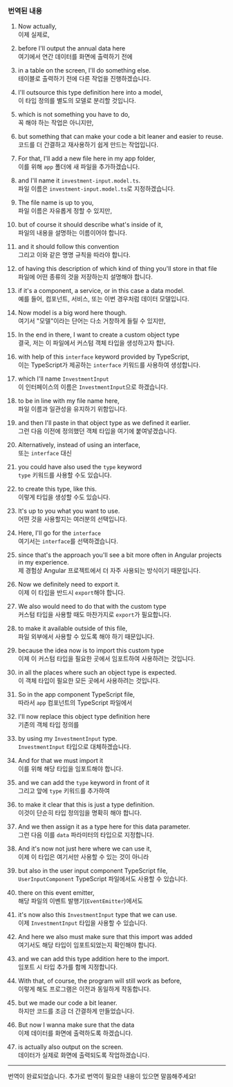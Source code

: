 ### 번역된 내용

1. Now actually,  
   이제 실제로,

2. before I'll output the annual data here  
   여기에서 연간 데이터를 화면에 출력하기 전에

3. in a table on the screen, I'll do something else.  
   테이블로 출력하기 전에 다른 작업을 진행하겠습니다.

4. I'll outsource this type definition here into a model,  
   이 타입 정의를 별도의 모델로 분리할 것입니다.

5. which is not something you have to do,  
   꼭 해야 하는 작업은 아니지만,

6. but something that can make your code a bit leaner and easier to reuse.  
   코드를 더 간결하고 재사용하기 쉽게 만드는 작업입니다.

7. For that, I'll add a new file here in my app folder,  
   이를 위해 `app` 폴더에 새 파일을 추가하겠습니다.

8. and I'll name it `investment-input.model.ts`.  
   파일 이름은 `investment-input.model.ts`로 지정하겠습니다.

9. The file name is up to you,  
   파일 이름은 자유롭게 정할 수 있지만,

10. but of course it should describe what's inside of it,  
    파일의 내용을 설명하는 이름이어야 합니다.

11. and it should follow this convention  
    그리고 이와 같은 명명 규칙을 따라야 합니다.

12. of having this description of which kind of thing you'll store in that file  
    파일에 어떤 종류의 것을 저장하는지 설명해야 합니다.

13. if it's a component, a service, or in this case a data model.  
    예를 들어, 컴포넌트, 서비스, 또는 이번 경우처럼 데이터 모델입니다.

14. Now model is a big word here though.  
    여기서 "모델"이라는 단어는 다소 거창하게 들릴 수 있지만,

15. In the end in there, I want to create a custom object type  
    결국, 저는 이 파일에서 커스텀 객체 타입을 생성하고자 합니다.

16. with help of this `interface` keyword provided by TypeScript,  
    이는 TypeScript가 제공하는 `interface` 키워드를 사용하여 생성합니다.

17. which I'll name `InvestmentInput`  
    이 인터페이스의 이름은 `InvestmentInput`으로 하겠습니다.

18. to be in line with my file name here,  
    파일 이름과 일관성을 유지하기 위함입니다.

19. and then I'll paste in that object type as we defined it earlier.  
    그런 다음 이전에 정의했던 객체 타입을 여기에 붙여넣겠습니다.

20. Alternatively, instead of using an interface,  
    또는 `interface` 대신

21. you could have also used the `type` keyword  
    `type` 키워드를 사용할 수도 있습니다.

22. to create this type, like this.  
    이렇게 타입을 생성할 수도 있습니다.

23. It's up to you what you want to use.  
    어떤 것을 사용할지는 여러분의 선택입니다.

24. Here, I'll go for the `interface`  
    여기서는 `interface`를 선택하겠습니다.

25. since that's the approach you'll see a bit more often in Angular projects in my experience.  
    제 경험상 Angular 프로젝트에서 더 자주 사용되는 방식이기 때문입니다.

26. Now we definitely need to export it.  
    이제 이 타입을 반드시 `export`해야 합니다.

27. We also would need to do that with the custom type  
    커스텀 타입을 사용할 때도 마찬가지로 `export`가 필요합니다.

28. to make it available outside of this file,  
    파일 외부에서 사용할 수 있도록 해야 하기 때문입니다.

29. because the idea now is to import this custom type  
    이제 이 커스텀 타입을 필요한 곳에서 임포트하여 사용하려는 것입니다.

30. in all the places where such an object type is expected.  
    이 객체 타입이 필요한 모든 곳에서 사용하려는 것입니다.

31. So in the app component TypeScript file,  
    따라서 `app` 컴포넌트의 TypeScript 파일에서

32. I'll now replace this object type definition here  
    기존의 객체 타입 정의를

33. by using my `InvestmentInput` type.  
    `InvestmentInput` 타입으로 대체하겠습니다.

34. And for that we must import it  
    이를 위해 해당 타입을 임포트해야 합니다.

35. and we can add the `type` keyword in front of it  
    그리고 앞에 `type` 키워드를 추가하여

36. to make it clear that this is just a type definition.  
    이것이 단순히 타입 정의임을 명확히 해야 합니다.

37. And we then assign it as a type here for this data parameter.  
    그런 다음 이를 `data` 파라미터의 타입으로 지정합니다.

38. And it's now not just here where we can use it,  
    이제 이 타입은 여기서만 사용할 수 있는 것이 아니라

39. but also in the user input component TypeScript file,  
    `UserInputComponent` TypeScript 파일에서도 사용할 수 있습니다.

40. there on this event emitter,  
    해당 파일의 이벤트 발행기(`EventEmitter`)에서도

41. it's now also this `InvestmentInput` type that we can use.  
    이제 `InvestmentInput` 타입을 사용할 수 있습니다.

42. And here we also must make sure that this import was added  
    여기서도 해당 타입이 임포트되었는지 확인해야 합니다.

43. and we can add this type addition here to the import.  
    임포트 시 타입 추가를 함께 지정합니다.

44. With that, of course, the program will still work as before,  
    이렇게 해도 프로그램은 이전과 동일하게 작동합니다.

45. but we made our code a bit leaner.  
    하지만 코드를 조금 더 간결하게 만들었습니다.

46. But now I wanna make sure that the data  
    이제 데이터를 화면에 출력하도록 하겠습니다.

47. is actually also output on the screen.  
    데이터가 실제로 화면에 출력되도록 작업하겠습니다.

---

번역이 완료되었습니다. 추가로 번역이 필요한 내용이 있으면 말씀해주세요!
